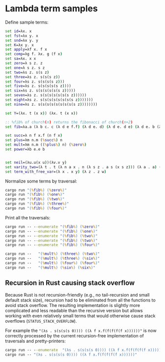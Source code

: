 
# Lambda term samples

Define sample terms:

```cmd
set id=λx. x
set fst=λx y. x
set snd=λx y. y
set K=λx y. x
set apply=λf x. f x
set comp=λg f. λx. g (f x)
set sa=λx. x x
set zero=λ s z. z
set one=λ s z. s z
set two=λs z. s(s z)
set three=λs z. s(s(s z))
set four=λs z. s(s(s(s z)))
set five=λs z. s(s(s(s(s z))))
set six=λs z. s(s(s(s(s(s z)))))
set seven=λs z. s(s(s(s(s(s(s z))))))
set eight=λs z. s(s(s(s(s(s(s(s z)))))))
set nine=λs z. s(s(s(s(s(s(s(s(s z))))))))

set Y=(λx. t (x x)) (λx. t (x x))

:: %fib% of church(n) returns the fibonacci of church(n+2)
set fib=λa.a (λ b c. c (λ d e f.f) (λ d e. d) (λ d e. d e) (λ d e. b (λ f g. c (λ h i. i (h f)) (λh.g) (λh.h)) d (b (λ f g. c(λ h i.i (h (λ j k. k (j f)))) (λh i.g) (λ h.h)(λ h.h)) d e))) (λ b c.c) a

set succ=λ n f x.f (n f x)
set plus=λm n.m (%succ%) n
set mult=λm n.m ((%plus%) n) (%zero%)
set power=λb e.e b


set neil=(λu.u(x u))(λv.v y)
set varity_two=(λ t . t (λ n a x . n (λ s z . a s (x s z))) (λ a . a) (λ z0 . z0) ) (λ s2 z2 . s2 (s2 z2))
set term_with_free_var=(λ x . x y) (λ z . z w)
```

Normalize some terms by traversal:

```cmd
cargo run "(%fib%) (%zero%)"
cargo run "(%fib%) (%one%)"
cargo run "(%fib%) (%two%)"
cargo run "(%fib%) (%three%)"
cargo run "(%fib%) (%four%)"
```

Print all the traversals:

```cmd
cargo run -- --enumerate "(%fib%) (%zero%)"
cargo run -- --enumerate "(%fib%) (%one%)"
cargo run -- --enumerate "(%fib%) (%two%)"
cargo run -- --enumerate "(%fib%) (%two%)"
cargo run -- --enumerate "(%fib%) (%four%)"
```

```cmd
cargo run --   "(%mult%) (%three%) (%two%)"
cargo run --   "(%mult%) (%three%) (%six%)"
cargo run --   "(%mult%) (%four%) (%four%)"
cargo run --   "(%mult%) (%six%) (%six%)"
```

## Recursion in Rust causing stack overflow

Because Rust is not recursion-friendly (e.g., no tail-recursion and small default stack size),
recursion had to be eliminated from all the functions to avoid stack overflow.
The resulting implementation is slightly more complicated and less readable than the
recursive version but allows working with even relatively small terms that would otherwise cause
stack overflows (`STATUS_STACK_OVERFLOW`).

For example the `"(λs . s(s(s(s 0)))) ((λ f x.f(f(f(f(f x))))))"` is now correctly processed by the current recursion-free implementation of traversals and pretty-printers:

```cmd
cargo run -- --enumerate  "(λs . s(s(s(s 0)))) ((λ f x.f(f(f(f(f x))))))"
cargo run -- "(λs . s(s(s(s 0)))) ((λ f x.f(f(f(f(f x))))))"
```
